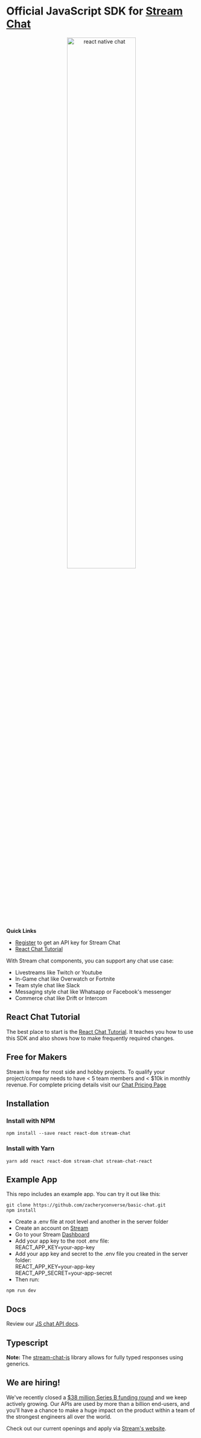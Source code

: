 # Official JavaScript SDK for [Stream Chat](https://getstream.io/chat/)

<p align="center">
  <a href="https://getstream.io/chat/react-chat/tutorial/"><img src="https://i.imgur.com/SRkDlFX.png" alt="react native chat" width="60%" /></a>
</p>

**Quick Links**

- [Register](https://getstream.io/chat/trial/) to get an API key for Stream Chat
- [React Chat Tutorial](https://getstream.io/chat/react-chat/tutorial/)

With Stream chat components, you can support any chat use case:

- Livestreams like Twitch or Youtube
- In-Game chat like Overwatch or Fortnite
- Team style chat like Slack
- Messaging style chat like Whatsapp or Facebook's messenger
- Commerce chat like Drift or Intercom

## React Chat Tutorial

The best place to start is the [React Chat Tutorial](https://getstream.io/chat/react-chat/tutorial/). It teaches you how to use this SDK and also shows how to make frequently required changes.

## Free for Makers

Stream is free for most side and hobby projects. To qualify your project/company needs to have < 5 team members and < $10k in monthly revenue.
For complete pricing details visit our [Chat Pricing Page](https://getstream.io/chat/pricing/)

## Installation

### Install with NPM

`npm install --save react react-dom stream-chat`

### Install with Yarn

`yarn add react react-dom stream-chat stream-chat-react`

## Example App

This repo includes an example app. You can try it out like this:

```
git clone https://github.com/zacheryconverse/basic-chat.git
npm install
```

- Create a .env file at root level and another in the server folder
- Create an account on [Stream](https://getstream.io/try-for-free/)
- Go to your Stream [Dashboard](https://dashboard.getstream.io/dashboard/v2/)
- Add your app key to the root .env file:\
REACT_APP_KEY=your-app-key
- Add your app key and secret to the .env file you created in the server folder:\
REACT_APP_KEY=your-app-key\
REACT_APP_SECRET=your-app-secret
- Then run:


```
npm run dev
```

## Docs

Review our [JS chat API docs](https://getstream.io/chat/docs/js/).

## Typescript

**Note:** The [stream-chat-js](https://github.com/getstream/stream-chat-js) library allows for fully typed responses using generics.

## We are hiring!
We've recently closed a [$38 million Series B funding round](https://techcrunch.com/2021/03/04/stream-raises-38m-as-its-chat-and-activity-feed-apis-power-communications-for-1b-users/) and we keep actively growing.
Our APIs are used by more than a billion end-users, and you'll have a chance to make a huge impact on the product within a team of the strongest engineers all over the world.

Check out our current openings and apply via [Stream's website](https://getstream.io/team/#jobs).
